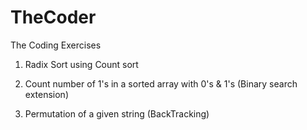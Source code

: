 # TheCoder
The Coding Exercises

1) Radix Sort using Count sort

2) Count number of 1's in a sorted array with 0's & 1's (Binary search extension)

3) Permutation of a given string (BackTracking)


